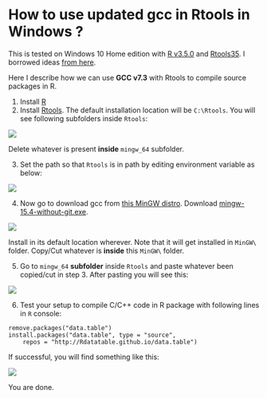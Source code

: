 # How to use updated gcc in Rtools in Windows ?

This is tested on Windows 10 Home edition with [R v3.5.0](https://cran.r-project.org/src/base/R-3/R-3.5.0.tar.gz) and [Rtools35](https://cran.r-project.org/bin/windows/Rtools/Rtools35.exe). I borrowed ideas [from here](https://stackoverflow.com/questions/25455829/using-a-different-gcc-version-from-that-included-with-rtools-with-rcpp-on-window).


Here I describe how we can use **GCC v7.3** with Rtools to compile source packages in R.

1. Install [R](https://www.r-project.org/)
2. Install [Rtools](https://cran.r-project.org/bin/windows/Rtools/Rtools35.exe). The default installation location will be `C:\Rtools`. You will see following subfolders inside `Rtools`:

![](https://i.imgur.com/QwhHJeb.png)

Delete whatever is present **inside** `mingw_64` subfolder.

3. Set the path so that `Rtools` is in path by editing environment variable as below:

![](https://i.imgur.com/cbadT4G.png)


4. Now go to download gcc from [this MinGW distro](https://nuwen.net/mingw.html). Download [mingw-15.4-without-git.exe](https://nuwen.net/files/mingw/mingw-15.4-without-git.exe). 

![](https://i.imgur.com/I2ZYG9z.png)

Install in its default location wherever. Note that it will get installed in `MinGW\` folder. Copy/Cut whatever is **inside** this `MinGW\` folder.

5. Go to `mingw_64` **subfolder** inside `Rtools` and paste whatever been copied/cut in step 3. After pasting you will see this:

![](https://i.imgur.com/uGQSktP.png)

6. Test your setup to compile C/C++ code in R package with following lines in `R` console:
```
remove.packages("data.table")
install.packages("data.table", type = "source",
    repos = "http://Rdatatable.github.io/data.table")
```
If successful, you will find something like this:

![](https://i.imgur.com/MmIc3dq.png)

You are done.

